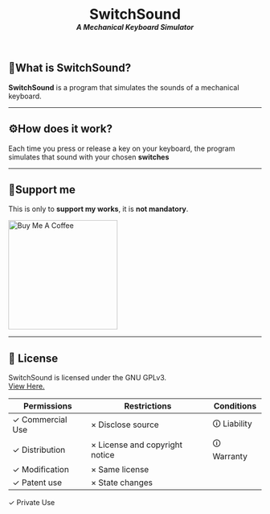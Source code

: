 <p align="center">

  <h1 align="center" style="margin: 0 auto 0 auto;">SwitchSound</h1>
  <h5 align="center" style="margin: 0 auto 0 auto;">A Mechanical Keyboard Simulator</h5>
  </p>



  <br>

## 🔎What is SwitchSound?
**SwitchSound** is a program that simulates the sounds of a mechanical keyboard.

***

## ⚙️How does it work?
Each time you press or release a key on your keyboard, the program simulates that sound with your chosen **switches**

***

## 🎁Support me
This is only to **support my works**, it is **not mandatory**.

<a href="https://www.buymeacoffee.com/Reverseeh" target="_blank"><img src="https://cdn.buymeacoffee.com/buttons/v2/arial-yellow.png" alt="Buy Me A Coffee" width="217px" ></a>

***

## 📄 License
<!--- If you're not sure which open license to use see https://choosealicense.com/--->

SwitchSound is licensed under the GNU GPLv3.  
[View Here.](https://choosealicense.com/licenses/gpl-3.0/)

| Permissions | Restrictions | Conditions
| --- | --- | --- 
&check; Commercial Use | &times; Disclose source              | &#x1f6c8; Liability
&check; Distribution   | &times; License and copyright notice | &#x1f6c8; Warranty
&check; Modification   | &times; Same license 
&check; Patent use     | &times; State changes
&check; Private Use 
